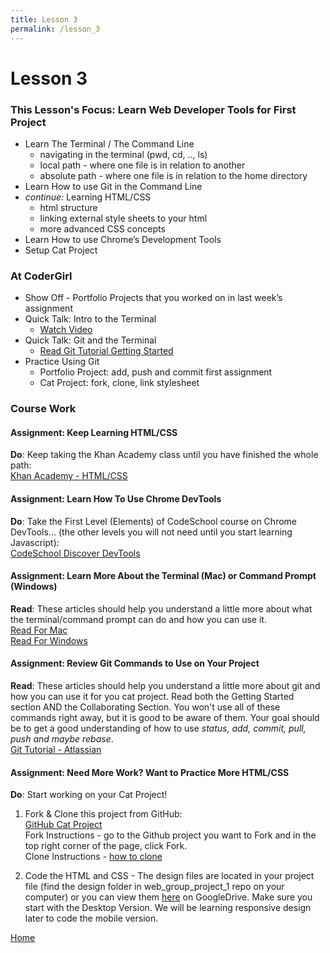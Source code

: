 ```yaml
---
title: Lesson 3
permalink: /lesson_3
---
```


# Lesson 3

### This Lesson's Focus: Learn Web Developer Tools for First Project
* Learn The Terminal / The Command Line
    - navigating in the terminal (pwd, cd, .., ls)
    - local path - where one file is in relation to another
    - absolute path - where one file is in relation to the home directory
* Learn How to use Git in the Command Line
* <i>continue:</i> Learning HTML/CSS
    - html structure
    - linking external style sheets to your html
    - more advanced CSS concepts
* Learn How to use Chrome’s Development Tools
* Setup Cat Project


### At CoderGirl
* Show Off - Portfolio Projects that you worked on in last week’s assignment  
* Quick Talk: Intro to the Terminal  
    - [Watch Video](https://youtu.be/rNQ5X9gEL4U)
* Quick Talk: Git and the Terminal  
    - [Read Git Tutorial Getting Started](https://www.atlassian.com/git/tutorials/setting-up-a-repository)
* Practice Using Git
    - Portfolio Project: add, push and commit first assignment  
    - Cat Project: fork, clone, link stylesheet  


### Course Work

#### Assignment: Keep Learning HTML/CSS
**Do**: Keep taking the Khan Academy class until you have finished the whole path:  
[Khan Academy - HTML/CSS](https://www.khanacademy.org/computing/computer-programming/html-css)


#### Assignment: Learn How To Use Chrome DevTools
**Do**: Take the First Level (Elements) of CodeSchool course on Chrome DevTools… (the other levels you will not need until you start learning Javascript):  
[CodeSchool Discover DevTools](https://www.codeschool.com/courses/discover-devtools)  


#### Assignment: Learn More About the Terminal (Mac) or Command Prompt (Windows)
**Read**: These articles should help you understand a little more about what the terminal/command prompt can do and how you can use it.  
[Read For Mac](http://www.imore.com/how-use-terminal-mac-when-you-have-no-idea-where-start)  
[Read For Windows](http://www.computerhope.com/issues/chusedos.htm)

#### Assignment: Review Git Commands to Use on Your Project
**Read**: These articles should help you understand a little more about git and how you can use it for you cat project. Read both the Getting Started section AND the Collaborating Section. You won't use all of these commands right away, but it is good to be aware of them. Your goal should be to get a good understanding of how to use <i>status, add, commit, pull, push and maybe rebase</i>.  
[Git Tutorial - Atlassian](https://www.atlassian.com/git/tutorials/setting-up-a-repository)  


#### Assignment: Need More Work? Want to Practice More HTML/CSS  
**Do**: Start working on your Cat Project!  

1) Fork & Clone this project from GitHub:  
[GitHub Cat Project](https://github.com/LaunchCoderGirlSTL/web_group_project_1)  
Fork Instructions - go to the Github project you want to Fork and in the top right corner of the page, click Fork.  
Clone Instructions - [how to clone](https://help.github.com/articles/cloning-a-repository/)

2) Code the HTML and CSS - The design files are located in your project file (find the design folder in web_group_project_1 repo on your computer) or you can view them [here](https://drive.google.com/drive/folders/0B9ILOB0VrUJ5ODFvVTdhRWZiaHc?usp=sharing) on GoogleDrive. Make sure you start with the Desktop Version. We will be learning responsive design later to code the mobile version.


[Home]( /web_group_cohort )
